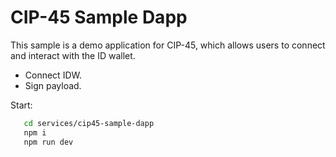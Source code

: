 # CIP-45 Sample Dapp

This sample is a demo application for CIP-45, which allows users to connect and interact with the ID wallet.

- Connect IDW.
- Sign payload.

Start:
```bash
   cd services/cip45-sample-dapp
   npm i
   npm run dev
```
